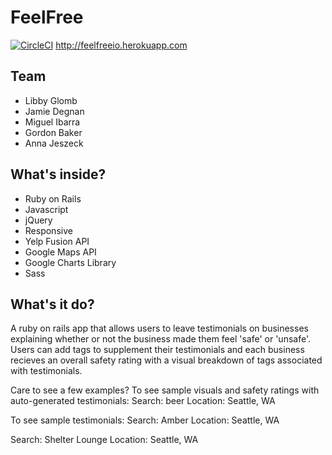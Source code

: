 # FeelFree

[![CircleCI](https://circleci.com/gh/libby-glo/effective-succatash.svg?style=svg)](https://circleci.com/gh/libby-glo/effective-succatash)
http://feelfreeio.herokuapp.com

## Team
* Libby Glomb
* Jamie Degnan
* Miguel Ibarra
* Gordon Baker
* Anna Jeszeck

## What's inside?
* Ruby on Rails
* Javascript
* jQuery
* Responsive
* Yelp Fusion API
* Google Maps API
* Google Charts Library
* Sass

## What's it do?
A ruby on rails app that allows users to leave testimonials on businesses explaining whether or not the business made them feel 'safe' or 'unsafe'. Users can add tags to supplement their testimonials and each business recieves an overall safety rating with a visual breakdown of tags associated with testimonials.

Care to see a few examples?
To see sample visuals and safety ratings with auto-generated testimonials:
Search: beer
Location: Seattle, WA

To see sample testimonials:
Search: Amber
Location: Seattle, WA

Search: Shelter Lounge
Location: Seattle, WA


